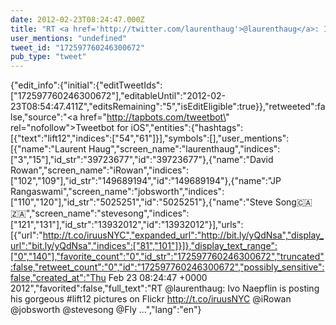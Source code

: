 ```yaml
---
date: 2012-02-23T08:24:47.000Z
title: "RT <a href='http://twitter.com/laurenthaug'>@laurenthaug</a>: Ivo Naepflin is posting his gorgeous #lift12 pictures on Flickr http://t.co/iruusNYC <a href='http://twitter.com/iRowan'>@iRowan</a> <a href='http://twitter.com/jobsworth'>@jobsworth</a> <a href='http://twitter.com/stevesong'>@stevesong</a> <a href='http://twitter.com/Fly'>@Fly</a> ...″"
user_mentions: "undefined"
tweet_id: "172597760246300672"
pub_type: "tweet"
---
```

{"edit_info":{"initial":{"editTweetIds":["172597760246300672"],"editableUntil":"2012-02-23T08:54:47.411Z","editsRemaining":"5","isEditEligible":true}},"retweeted":false,"source":"<a href=\"http://tapbots.com/tweetbot\" rel=\"nofollow\">Tweetbot for iOS</a>","entities":{"hashtags":[{"text":"lift12","indices":["54","61"]}],"symbols":[],"user_mentions":[{"name":"Laurent Haug","screen_name":"laurenthaug","indices":["3","15"],"id_str":"39723677","id":"39723677"},{"name":"David Rowan","screen_name":"iRowan","indices":["102","109"],"id_str":"149689194","id":"149689194"},{"name":"JP Rangaswami","screen_name":"jobsworth","indices":["110","120"],"id_str":"5025251","id":"5025251"},{"name":"Steve Song🇨🇦🇿🇦","screen_name":"stevesong","indices":["121","131"],"id_str":"13932012","id":"13932012"}],"urls":[{"url":"http://t.co/iruusNYC","expanded_url":"http://bit.ly/yQdNsa","display_url":"bit.ly/yQdNsa","indices":["81","101"]}]},"display_text_range":["0","140"],"favorite_count":"0","id_str":"172597760246300672","truncated":false,"retweet_count":"0","id":"172597760246300672","possibly_sensitive":false,"created_at":"Thu Feb 23 08:24:47 +0000 2012","favorited":false,"full_text":"RT @laurenthaug: Ivo Naepflin is posting his gorgeous #lift12 pictures on Flickr http://t.co/iruusNYC @iRowan @jobsworth @stevesong @Fly ...","lang":"en"}
